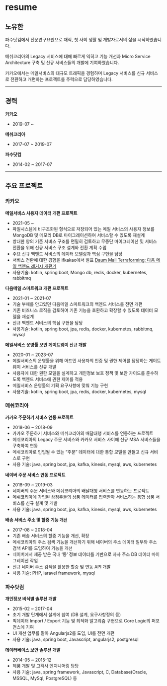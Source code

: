 # resume

## 노유한

파수닷컴에서 전문연구요원으로 재직, 첫 사회 생활 및 개발자로서의 삶을 시작하였습니다.

메쉬코리아의 Legacy 서비스에 대해 빠르게 익히고 기능 개선과 Micro Service Architecture 구축 및 신규 서비스들의 개발에 기여하였습니다.

카카오에서는 메일서비스의 대규모 트래픽을 경험하며 Legacy 서비스를 신규 서비스로 전환하고 개편하는 프로젝트를 주력으로 담당하였습니다.

---

## 경력 
**카카오**
* 2019-07 ~

**메쉬코리아**
* 2017-07 ~ 2019-07

**파수닷컴**
* 2014-02 ~ 2017-07

---
## 주요 프로젝트

### 카카오
**메일서비스 사용자 데이터 개편 프로젝트**
* 2021-05 ~ 
* 파일시스템에 비구조화된 형식으로 저장되어 있는 메일 서비스의 사용자 정보를 MongoDB 및 메모리 DB로 마이그레이션하여 서비스할 수 있도록 재설계
* 방대한 양의 기존 서비스 구조를 면밀히 검토하고 무중단 마이그레이션 및 서비스 전환을 위해 신규 서비스 구조 설계와 전환 계획 수립
* 주요 신규 백엔드 서비스의 데이터 모델링과 핵심 구현을 담당
* 서비스 전환에 대한 경험을 ifkakao에서 발표  [Daum Mail Terraforming: 다음 메일 백엔드 레거시 개편기](https://tech.kakao.com/2021/11/03/preview-backend-ifkakao2021/) 
* 사용기술: kotlin, spring boot, Mongo db, redis, docker, kubernetes, rabbitmq

**다음메일 스마트워크 개편 프로젝트**
* 2021-01 ~ 2021-07
* 기술 부채를 안고있던 다음메일 스마트워크의 백엔드 서비스를 전면 개편
* 기존 비즈니스 로직을 검토하여 기존 기능을 호환하고 확장할 수 있도록 데이터 모델을 재설계
* 신규 백엔드 서비스의 핵심 구현을 담당
* 사용기술: kotlin, spring boot, jpa, redis, docker, kubernetes, rabbitmq, mysql

**메일서비스 운영툴 보안 게이트웨이 신규 개발**
* 2020-01 ~ 2023-07
* 메일서비스의 운영툴을 위해 어드민 사용자의 인증 및 권한 제어를 담당하는 게이트웨이 서비스를 신규 개발
* 사용자에 대한 권한 모델을 설계하고 개인정보 보호 정책 및 보안 가이드를 준수하도록 백엔드 서비스에 권한 제어를 적용
* 메일서비스 운영툴의 기획 요구사항에 맞춰 기능 구현
* 사용기술: kotlin, spring boot, jpa, redis, docker, kubernetes, mysql

### 메쉬코리아
**카카오 주문하기 서비스 연동 프로젝트**
* 2018-06 ~ 2018-09
* 카카오 주문하기 서비스와 메쉬코리아의 배달대행 서비스를 연동하는 프로젝트
* 메쉬코리아의 Legacy 주문 서비스와 카카오 서비스 사이에 신규 MSA 서비스들을 구축하여 연동
* 메쉬코리아로 인입될 수 있는 “주문” 데이터에 대한 통합 모델을 만들고 신규 서비스로 구현 
* 사용 기술: java, spring boot, jpa, kafka, kinesis, mysql, aws, kubernetes

**네이버 주문 서비스 연동 프로젝트**
* 2018-09 ~ 2019-03
* 네이버의 주문 서비스와 메쉬코리아의 배달대행 서비스를 연동하는 프로젝트
* 메쉬코리아에 가입된 상점주들의 상품 데이터를 입력받아 서비스하는 통합 상품 서비스를 신규 설계 및 개발
* 사용 기술: java, spring boot, jpa, kafka, kinesis, mysql, aws, kubernetes

**배송 서비스 주소 및 할증 기능 개선**
* 2017-08 ~ 2018-04
* 기존 배송 서비스의 할증 기능을 개선, 확장
* 메쉬코리아의 주소 검색 기능을 개선하기 위해 네이버의 주소 데이터 일부와 주소 검색 API를 도입하여 기능을 개선
* 네이버에서 제공 받은 국내 ‘동’ 정보 데이터를 기반으로 자사 주소 DB 데이터 마이그레이션 작업
* 신규 네이버 주소 검색을 활용한 할증 및 연동 API 개발 
* 사용 기술: PHP, laravel framework, mysql

### 파수닷컴
**개인정보 비식별 솔루션 개발**
* 2015-02 ~ 2017-04
* 초기 개발 단계에서 설계에 참여 (DB 설계, 요구사항정의 등)
* 빅데이터 Import / Export 기능 및 최적화 알고리즘 구현으로 Core Logic의 퍼포먼스에 기여
* UI 개선 업무를 맡아 Angularjs2를 도입, UI를 전면 개편
* 사용 기술: java, spring boot, Javascript, angularjs2, postgresql

**데이터베이스 보안 솔루션 개발**
* 2014-05 ~ 2015-12
* 제품 개발 및 고객사 엔지니어링 담당
* 사용 기술: java, spring framework, Javascript, C, Database(Oracle, MSSQL, MySql, PostgreSQL) 등
